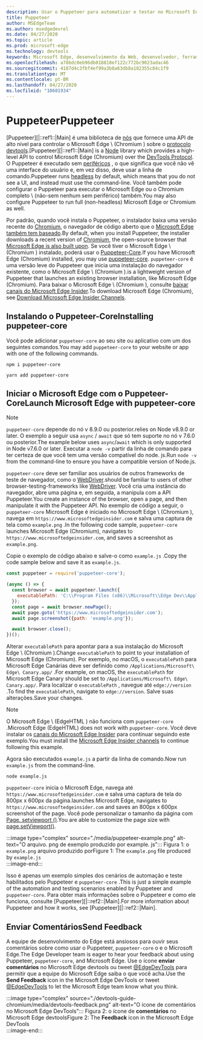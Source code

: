 ```yaml
---
description: Usar o Puppeteer para automatizar e testar no Microsoft Edge
title: Puppeteer
author: MSEdgeTeam
ms.author: msedgedevrel
ms.date: 04/27/2020
ms.topic: article
ms.prod: microsoft-edge
ms.technology: devtools
keywords: Microsoft Edge, desenvolvimento da Web, desenvolvedor, ferramentas, automação, teste
ms.openlocfilehash: a78bdc0eb96db018818ef122c772bc9023adac46
ms.sourcegitcommit: 4187d4c3fbf4ef99a3b8a63db8a182355c84c1f9
ms.translationtype: MT
ms.contentlocale: pt-BR
ms.lasthandoff: 04/27/2020
ms.locfileid: "10601934"
---
```

# <span data-ttu-id="55f71-104">Puppeteer</span><span class="sxs-lookup"><span data-stu-id="55f71-104">Puppeteer</span></span>  

<span data-ttu-id="55f71-105">[Puppeteer][|::ref1::|Main] é uma biblioteca de [nós][NodejsMain] que fornece uma API de alto nível para controlar o Microsoft Edge \ (Chromium \) sobre o [protocolo devtools][GithubChromedevtoolsProtocol].</span><span class="sxs-lookup"><span data-stu-id="55f71-105">[Puppeteer][|::ref1::|Main] is a [Node][NodejsMain] library which provides a high-level API to control Microsoft Edge \(Chromium\) over the [DevTools Protocol][GithubChromedevtoolsProtocol].</span></span>  <span data-ttu-id="55f71-106">O Puppeteer é executado sem [periféricos][WikiHeadlessBrowser] , o que significa que você não vê uma interface do usuário e, em vez disso, deve usar a linha de comando.</span><span class="sxs-lookup"><span data-stu-id="55f71-106">Puppeteer runs [headless][WikiHeadlessBrowser] by default, which means that you do not see a UI, and instead must use the command-line.</span></span>  <span data-ttu-id="55f71-107">Você também pode configurar o Puppeteer para executar o Microsoft Edge ou o Chromium completo \ (não-sem nenhum sem periférico) também.</span><span class="sxs-lookup"><span data-stu-id="55f71-107">You may also configure Puppeteer to run full \(non-headless\) Microsoft Edge or Chromium as well.</span></span>  

<span data-ttu-id="55f71-108">Por padrão, quando você instala o Puppeteer, o instalador baixa uma versão recente do [Chromium][ChromiumHome], o navegador de código aberto que o [Microsoft Edge também tem baseado][MicrosoftBlogsWindowsExperience20181206].</span><span class="sxs-lookup"><span data-stu-id="55f71-108">By default, when you install Puppeteer, the installer downloads a recent version of [Chromium][ChromiumHome], the open-source browser that [Microsoft Edge is also built upon][MicrosoftBlogsWindowsExperience20181206].</span></span>  <span data-ttu-id="55f71-109">Se você tiver o Microsoft Edge \ (Chromium \) instalado, poderá usar o [Puppeteer-Core][PuppeteerApivscore].</span><span class="sxs-lookup"><span data-stu-id="55f71-109">If you have Microsoft Edge \(Chromium\) installed, you may use [puppeteer-core][PuppeteerApivscore].</span></span>  `puppeteer-core` <span data-ttu-id="55f71-110">é uma versão leve do Puppeteer que inicia uma instalação do navegador existente, como o Microsoft Edge \ (Chromium \).</span><span class="sxs-lookup"><span data-stu-id="55f71-110">is a lightweight version of Puppeteer that launches an existing browser installation, like Microsoft Edge \(Chromium\).</span></span>  <span data-ttu-id="55f71-111">Para baixar o Microsoft Edge \ (Chromium \), consulte [baixar canais do Microsoft Edge Insider][MicrosoftedgeinsiderDownload].</span><span class="sxs-lookup"><span data-stu-id="55f71-111">To download Microsoft Edge \(Chromium\), see [Download Microsoft Edge Insider Channels][MicrosoftedgeinsiderDownload].</span></span>

## <span data-ttu-id="55f71-112">Instalando o Puppeteer-Core</span><span class="sxs-lookup"><span data-stu-id="55f71-112">Installing puppeteer-core</span></span>  

<span data-ttu-id="55f71-113">Você pode adicionar `puppeteer-core` ao seu site ou aplicativo com um dos seguintes comandos.</span><span class="sxs-lookup"><span data-stu-id="55f71-113">You may add `puppeteer-core` to your website or app with one of the following commands.</span></span>  

```shell
npm i puppeteer-core
```  

```shell
yarn add puppeteer-core
```  

## <span data-ttu-id="55f71-114">Iniciar o Microsoft Edge com o Puppeteer-Core</span><span class="sxs-lookup"><span data-stu-id="55f71-114">Launch Microsoft Edge with puppeteer-core</span></span>  

> [!NOTE]
> `puppeteer-core` <span data-ttu-id="55f71-115">depende do nó v 8.9.0 ou posterior.</span><span class="sxs-lookup"><span data-stu-id="55f71-115">relies on Node v8.9.0 or later.</span></span>  <span data-ttu-id="55f71-116">O exemplo a seguir usa `async` / `await` que só tem suporte no nó v 7.6.0 ou posterior.</span><span class="sxs-lookup"><span data-stu-id="55f71-116">The example below uses `async`/`await` which is only supported in Node v7.6.0 or later.</span></span>  <span data-ttu-id="55f71-117">Executar a `node -v` partir da linha de comando para ter certeza de que você tem uma versão compatível do node. js.</span><span class="sxs-lookup"><span data-stu-id="55f71-117">Run `node -v` from the command-line to ensure you have a compatible version of Node.js.</span></span>  

`puppeteer-core` <span data-ttu-id="55f71-118">deve ser familiar aos usuários de outros frameworks de teste de navegador, como o [WebDriver][WebDriverEdgehtmlMain].</span><span class="sxs-lookup"><span data-stu-id="55f71-118">should be familiar to users of other browser-testing-frameworks like [WebDriver][WebDriverEdgehtmlMain].</span></span>  <span data-ttu-id="55f71-119">Você cria uma instância do navegador, abre uma página e, em seguida, a manipula com a API Puppeteer.</span><span class="sxs-lookup"><span data-stu-id="55f71-119">You create an instance of the browser, open a page, and then manipulate it with the Puppeteer API.</span></span>  <span data-ttu-id="55f71-120">No exemplo de código a seguir, o `puppeteer-core` Microsoft Edge é iniciado no Microsoft Edge \ (Chromium \), navega em `https://www.microsoftedgeinsider.com` e salva uma captura de tela como `example.png` .</span><span class="sxs-lookup"><span data-stu-id="55f71-120">In the following code sample, `puppeteer-core` launches Microsoft Edge \(Chromium\), navigates to `https://www.microsoftedgeinsider.com`, and saves a screenshot as `example.png`.</span></span>  

<span data-ttu-id="55f71-121">Copie o exemplo de código abaixo e salve-o como `example.js` .</span><span class="sxs-lookup"><span data-stu-id="55f71-121">Copy the code sample below and save it as `example.js`.</span></span>  

```javascript
const puppeteer = require('puppeteer-core');

(async () => {
  const browser = await puppeteer.launch({
    executablePath: 'C:\\Program Files (x86)\\Microsoft\\Edge Dev\\Application\\msedge.exe'
  });
  const page = await browser.newPage();
  await page.goto('https://www.microsoftedgeinsider.com');
  await page.screenshot({path: 'example.png'});

  await browser.close();
})();
```  

<span data-ttu-id="55f71-122">Alterar `executablePath` para apontar para a sua instalação do Microsoft Edge \ (Chromium \).</span><span class="sxs-lookup"><span data-stu-id="55f71-122">Change `executablePath` to point to your installation of Microsoft Edge \(Chromium\).</span></span>  <span data-ttu-id="55f71-123">Por exemplo, no macOS, o `executablePath` para Microsoft Edge Canárias deve ser definido como `/Applications/Microsoft\ Edge\ Canary.app/` .</span><span class="sxs-lookup"><span data-stu-id="55f71-123">For example, on macOS, the `executablePath` for Microsoft Edge Canary should be set to `/Applications/Microsoft\ Edge\ Canary.app/`.</span></span>  <span data-ttu-id="55f71-124">Para localizar o `executablePath` , navegue até `edge://version` .</span><span class="sxs-lookup"><span data-stu-id="55f71-124">To find the `executablePath`, navigate to `edge://version`.</span></span>  <span data-ttu-id="55f71-125">Salve suas alterações.</span><span class="sxs-lookup"><span data-stu-id="55f71-125">Save your changes.</span></span>  

> [!NOTE]
> <span data-ttu-id="55f71-126">O Microsoft Edge \ (EdgeHTML \) não funciona com `puppeteer-core` .</span><span class="sxs-lookup"><span data-stu-id="55f71-126">Microsoft Edge \(EdgeHTML\) does not work with `puppeteer-core`.</span></span>  <span data-ttu-id="55f71-127">Você deve instalar os [canais do Microsoft Edge Insider][MicrosoftedgeinsiderDownload] para continuar seguindo este exemplo.</span><span class="sxs-lookup"><span data-stu-id="55f71-127">You must install the [Microsoft Edge Insider channels][MicrosoftedgeinsiderDownload] to continue following this example.</span></span>  

<span data-ttu-id="55f71-128">Agora são executados `example.js` a partir da linha de comando.</span><span class="sxs-lookup"><span data-stu-id="55f71-128">Now run `example.js` from the command-line.</span></span>  

```shell
node example.js
```  

`puppeteer-core` <span data-ttu-id="55f71-129">inicia o Microsoft Edge, navega até `https://www.microsoftedgeinsider.com` e salva uma captura de tela do 800px x 600px da página.</span><span class="sxs-lookup"><span data-stu-id="55f71-129">launches Microsoft Edge, navigates to `https://www.microsoftedgeinsider.com` and saves an 800px x 600px screenshot of the page.</span></span>  <span data-ttu-id="55f71-130">Você pode personalizar o tamanho da página com [Page. setviewport ()][PuppeteerApipagesetviewport].</span><span class="sxs-lookup"><span data-stu-id="55f71-130">You are able to customize the page size with [page.setViewport()][PuppeteerApipagesetviewport].</span></span>  

:::image type="complex" source="./media/puppeteer-example.png" alt-text="O arquivo. png de exemplo produzido por example. js":::
   <span data-ttu-id="55f71-132">Figura 1: o `example.png` arquivo produzido por</span><span class="sxs-lookup"><span data-stu-id="55f71-132">Figure 1:  The `example.png` file produced by</span></span> `example.js`  
:::image-end:::  

<!--  
> ##### Figure 1  
> The `example.png` file produced by `example.js`  
> ![The example.png file produced by example.js](./media/puppeteer-example.png)  
-->  

<span data-ttu-id="55f71-133">Isso é apenas um exemplo simples dos cenários de automação e teste habilitados pelo Puppeteer e `puppeteer-core` .</span><span class="sxs-lookup"><span data-stu-id="55f71-133">This is just a simple example of the automation and testing scenarios enabled by Puppeteer and `puppeteer-core`.</span></span>  <span data-ttu-id="55f71-134">Para obter mais informações sobre o Puppeteer e como ele funciona, consulte [Puppeteer][|::ref2::|Main].</span><span class="sxs-lookup"><span data-stu-id="55f71-134">For more information about Puppeteer and how it works, see [Puppeteer][|::ref2::|Main].</span></span>  

## <span data-ttu-id="55f71-135">Enviar Comentários</span><span class="sxs-lookup"><span data-stu-id="55f71-135">Send Feedback</span></span>  

<span data-ttu-id="55f71-136">A equipe de desenvolvimento do Edge está ansiosos para ouvir seus comentários sobre como usar o Puppeteer, `puppeteer-core` o e o Microsoft Edge.</span><span class="sxs-lookup"><span data-stu-id="55f71-136">The Edge Developer team is eager to hear your feedback about using Puppeteer, `puppeteer-core`, and Microsoft Edge.</span></span>  <span data-ttu-id="55f71-137">Use o ícone **enviar comentários** no Microsoft Edge devtools ou tweet [@EdgeDevTools][TwitterIntentTweetEdgedevtools] para permitir que a equipe do Microsoft Edge saiba o que você acha.</span><span class="sxs-lookup"><span data-stu-id="55f71-137">Use the **Send Feedback** icon in the Microsoft Edge DevTools or tweet [@EdgeDevTools][TwitterIntentTweetEdgedevtools] to let the Microsoft Edge team know what you think.</span></span>  


:::image type="complex" source="./devtools-guide-chromium/media/devtools-feedback.png" alt-text="O ícone de comentários no Microsoft Edge DevTools":::
   <span data-ttu-id="55f71-139">Figura 2: o ícone de **comentários** no Microsoft Edge devtools</span><span class="sxs-lookup"><span data-stu-id="55f71-139">Figure 2:  The **Feedback** icon in the Microsoft Edge DevTools</span></span>  
:::image-end:::  

<!--  
> ##### Figure 2  
> The **Feedback** icon in the Microsoft Edge DevTools  
> ![The Feedback icon in the Microsoft Edge DevTools](./devtools-guide-chromium/media/devtools-feedback.png)  
-->  

<!--## See also  

*   [WebDriver (Chromium)][WebdriverChromiumMain]  
*   [WebDriver (EdgeHTML)][WebdriverEdgehtmlMain]  
*   [Chrome DevTools Protocol Viewer on GitHub][GithubChromedevtoolsProtocol]  
*   [Microsoft Edge: Making the web better through more open source collaboration on Microsoft Experience Blog][MicrosoftBlogsWindowsExperience20181206]  
*   [Download Microsoft Edge Insider Channels][MicrosoftedgeinsiderDownload]  
*   [Chromium on The Chromium Projects][ChromiumHome]  
*   [Node.js][NodejsMain]  
*   [Puppeteer][PuppeteerMain]  
*   [puppeteer vs. puppeteer-core][PuppeteerApivscore]  
*   [page.setViewport() on Puppeteer][PuppeteerApipagesetviewport]  
*   [Headless browser on Wikipedia][WikiHeadlessBrowser]  -->  

<!-- image links -->  

<!-- links -->  

[WebdriverChromiumMain]: ./webdriver-chromium.md "WebDriver (Chromium)"  
[WebdriverEdgehtmlMain]: ./webdriver.md "WebDriver (EdgeHTML)"  

[GithubChromedevtoolsProtocol]: https://chromedevtools.github.io/devtools-protocol "Visualizador de protocolo do Chrome DevTools | GitHub"  

[MicrosoftBlogsWindowsExperience20181206]: https://blogs.windows.com/windowsexperience/2018/12/06/microsoft-edge-making-the-web-better-through-more-open-source-collaboration "Microsoft Edge: aprimorar a Web por meio de mais colaboração de fonte aberta | Blog de experiência da Microsoft"  

[MicrosoftedgeinsiderDownload]: https://www.microsoftedgeinsider.com/download "Baixar canais do Microsoft Edge Insider"  

[ChromiumHome]: https://www.chromium.org/Home "Chromium | Projetos do Chromium"  

[NodejsMain]: https://nodejs.org "Node. js"  

[PuppeteerMain]: https://pptr.dev "Puppeteer"  
[PuppeteerApivscore]: https://pptr.dev/#?product=Puppeteer&version=v2.0.0&show=api-puppeteer-vs-puppeteer-core "Puppeteer versus Puppeteer-Core | Puppeteer"  
[PuppeteerApipagesetviewport]: https://pptr.dev/#?product=Puppeteer&version=v2.0.0&show=api-pagesetviewportviewport "Page. setviewport (visor) | Puppeteer"  

[TwitterIntentTweetEdgedevtools]: https://twitter.com/intent/tweet?text=@EdgeDevTools "@EdgeDevTools-poste um tweet | Twitter"  

[WikiHeadlessBrowser]: https://en.wikipedia.org/wiki/Headless_browser "Navegador sem periféricos | Wikipédia"  
